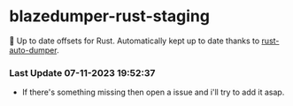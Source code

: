 # blazedumper-rust-staging

🚀 Up to date offsets for Rust. Automatically kept up to date thanks to [rust-auto-dumper](https://github.com/Akandesh/rust-auto-dumper).


### Last Update 07-11-2023 19:52:37
- If there's something missing then open a issue and i'll try to add it asap.